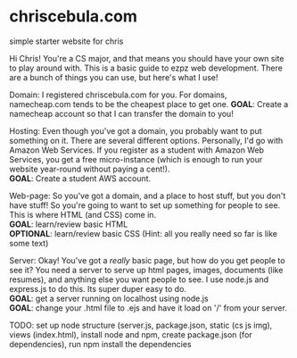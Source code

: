 chriscebula.com
===============

simple starter website for chris

Hi Chris!  You're a CS major, and that means you should have your own site to play around with.  This is a basic guide to ezpz web development.  There are a bunch of things you can use, but here's what I use!

Domain:  I registered chriscebula.com for you.  For domains, namecheap.com tends to be the cheapest place to get one. 
	<strong>GOAL</strong>:  Create a namecheap account so that I can transfer the domain to you!

Hosting:  Even though you've got a domain, you probably want to put something on it.  There are several different options.  Personally, I'd go with Amazon Web Services.  If you register as a student with Amazon Web Services, you get a free micro-instance (which is enough to run your website year-round without paying a cent!).  
	<strong>GOAL</strong>:  Create a student AWS account.

Web-page:  So you've got a domain, and a place to host stuff, but you don't have stuff!  So you're going to want to set up something for people to see.  This is where HTML (and CSS) come in.  
	<strong>GOAL</strong>:  learn/review basic HTML  
	<strong>OPTIONAL</strong>:  learn/review basic CSS  (Hint:  all you really need so far is like some text)

Server:  Okay!  You've got a *really* basic page, but how do you get people to see it?  You need a server to serve up html pages, images, documents (like resumes), and anything else you want people to see.  I use node.js and express.js to do this.  Its super duper easy to do.  
	<strong>GOAL</strong>:  get a server running on localhost using node.js  
	<strong>GOAL</strong>:  change your .html file to .ejs and have it load on '/' from your server.


TODO:  set up node structure (server.js, package.json, static (cs js img), views (index.html), 
install node and npm, create package.json (for dependencies), run npm install the dependencies
